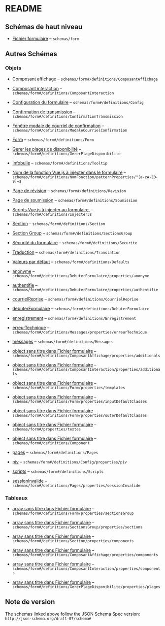# README

## Schémas de haut niveau

*   [Fichier formulaire](./frw-form.md "Fichier config *") – `schemas/form`

## Autres Schémas

### Objets

*   [Composant affichage](./frw-form-definitions-composant-affichage.md "Composant pour l'affichage") – `schemas/form#/definitions/ComposantAffichage`

*   [Composant interaction](./frw-form-definitions-composant-interaction.md "Composant pour l'intéraction") – `schemas/form#/definitions/ComposantInteraction`

*   [Configuration du formulaire](./frw-form-definitions-configuration-du-formulaire.md) – `schemas/form#/definitions/Config`

*   [Confirmation de transmission](./frw-form-definitions-confirmation-de-transmission.md) – `schemas/form#/definitions/ConfirmationTransmission`

*   [Fenêtre modale de courriel de confirmation](./frw-form-definitions-fenêtre-modale-de-courriel-de-confirmation.md) – `schemas/form#/definitions/ModaleCourrielConfirmation`

*   [Form](./frw-form-definitions-form.md) – `schemas/form#/definitions/Form`

*   [Gerer les plages de disponibilité](./frw-form-definitions-gerer-les-plages-de-disponibilité.md) – `schemas/form#/definitions/GererPlageDisponibilite`

*   [Infobulle](./frw-form-definitions-infobulle.md) – `schemas/form#/definitions/Tooltip`

*   [Nom de la fonction Vue.js à injecter dans le formulaire](./frw-form-definitions-nomfonction-patternproperties-nom-de-la-fonction-vuejs-à-injecter-dans-le-formulaire.md) – `schemas/form#/definitions/NomFonction/patternProperties/^[a-zA-Z0-9]+$`

*   [Page de révision](./frw-form-definitions-page-de-révision.md) – `schemas/form#/definitions/Revision`

*   [Page de soumission](./frw-form-definitions-page-de-soumission.md) – `schemas/form#/definitions/Soumission`

*   [Scripts Vue.js à injecter au formulaire.](./frw-form-definitions-scripts-vuejs-à-injecter-au-formulaire.md) – `schemas/form#/definitions/InjecterJs`

*   [Section](./frw-form-definitions-section.md) – `schemas/form#/definitions/Section`

*   [Section Group](./frw-form-definitions-section-group.md) – `schemas/form#/definitions/SectionsGroup`

*   [Sécurité du formulaire](./frw-form-definitions-sécurité-du-formulaire.md) – `schemas/form#/definitions/Securite`

*   [Traduction](./frw-form-definitions-traduction.md "Textes multilingue (fr et en supportés seulement)") – `schemas/form#/definitions/Translation`

*   [Valeurs par défaut](./frw-form-definitions-valeurs-par-défaut.md) – `schemas/form#/definitions/Defaults`

*   [anonyme](./frw-form-definitions-debuterformulaire-properties-anonyme.md "Paramètres de la page permettant de débuter un formulaire anonyme") – `schemas/form#/definitions/DebuterFormulaire/properties/anonyme`

*   [authentifie](./frw-form-definitions-debuterformulaire-properties-authentifie.md "Paramètres de la page permettant de débuter un formulaire authentifié") – `schemas/form#/definitions/DebuterFormulaire/properties/authentifie`

*   [courrielReprise](./frw-form-definitions-courrielreprise.md "Paramètres associés au courriel de reprise") – `schemas/form#/definitions/CourrielReprise`

*   [debuterFormulaire](./frw-form-definitions-debuterformulaire.md "Paramètres de la page permettant de débuter un formulaire") – `schemas/form#/definitions/DebuterFormulaire`

*   [enregistrement](./frw-form-definitions-enregistrement.md "Paramètres associés à l'enregistrement d'un formulaire") – `schemas/form#/definitions/Enregistrement`

*   [erreurTechnique](./frw-form-definitions-messages-properties-erreurtechnique.md "Paramètres du message d'erreur technique") – `schemas/form#/definitions/Messages/properties/erreurTechnique`

*   [messages](./frw-form-definitions-messages.md "Paramètres associés aux différents messages") – `schemas/form#/definitions/Messages`

*   [object sans titre dans Fichier formulaire](./frw-form-definitions-composant-affichage-properties-additionals.md) – `schemas/form#/definitions/ComposantAffichage/properties/additionals`

*   [object sans titre dans Fichier formulaire](./frw-form-definitions-composant-interaction-properties-additionals.md) – `schemas/form#/definitions/ComposantInteraction/properties/additionals`

*   [object sans titre dans Fichier formulaire](./frw-form-definitions-form-properties-templates.md) – `schemas/form#/definitions/Form/properties/templates`

*   [object sans titre dans Fichier formulaire](./frw-form-definitions-form-properties-inputdefaultclasses.md) – `schemas/form#/definitions/Form/properties/inputDefaultClasses`

*   [object sans titre dans Fichier formulaire](./frw-form-definitions-form-properties-outerdefaultclasses.md) – `schemas/form#/definitions/Form/properties/outerDefaultClasses`

*   [object sans titre dans Fichier formulaire](./frw-form-properties-textes.md) – `schemas/form#/properties/textes`

*   [object sans titre dans Fichier formulaire](./frw-form-definitions-component.md) – `schemas/form#/definitions/Component`

*   [pages](./frw-form-definitions-pages.md "Paramètres associés à différentes pages") – `schemas/form#/definitions/Pages`

*   [piv](./frw-form-definitions-configuration-du-formulaire-properties-piv.md "Paramètres associés au PIV") – `schemas/form#/definitions/Config/properties/piv`

*   [scripts](./frw-form-definitions-scripts.md "(Avancé) Paramètres d'injection de javascript") – `schemas/form#/definitions/Scripts`

*   [sessionInvalide](./frw-form-definitions-pages-properties-sessioninvalide.md "Paramètres associés à la page de session invalide") – `schemas/form#/definitions/Pages/properties/sessionInvalide`

### Tableaux

*   [array sans titre dans Fichier formulaire](./frw-form-definitions-form-properties-sectionsgroup.md) – `schemas/form#/definitions/Form/properties/sectionsGroup`

*   [array sans titre dans Fichier formulaire](./frw-form-definitions-section-group-properties-sections.md) – `schemas/form#/definitions/SectionsGroup/properties/sections`

*   [array sans titre dans Fichier formulaire](./frw-form-definitions-section-properties-components.md) – `schemas/form#/definitions/Section/properties/components`

*   [array sans titre dans Fichier formulaire](./frw-form-definitions-composant-affichage-properties-components.md) – `schemas/form#/definitions/ComposantAffichage/properties/components`

*   [array sans titre dans Fichier formulaire](./frw-form-definitions-composant-interaction-properties-components.md) – `schemas/form#/definitions/ComposantInteraction/properties/components`

*   [array sans titre dans Fichier formulaire](./frw-form-definitions-gerer-les-plages-de-disponibilité-properties-plages.md) – `schemas/form#/definitions/GererPlageDisponibilite/properties/plages`

## Note de version

The schemas linked above follow the JSON Schema Spec version: `http://json-schema.org/draft-07/schema#`
